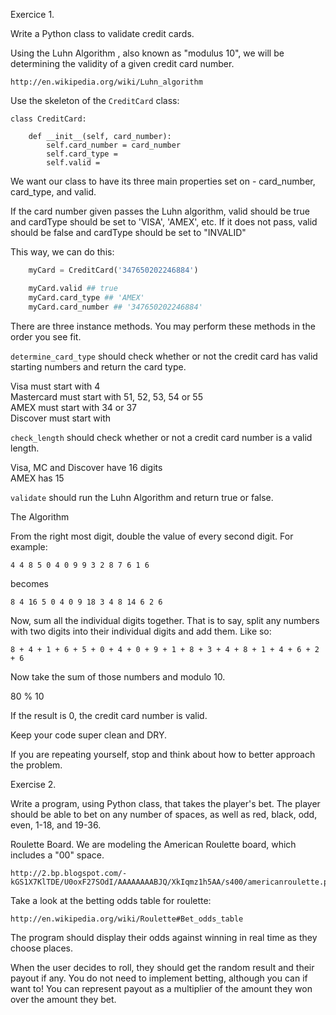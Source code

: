 Exercice 1.

Write a Python class to validate credit cards.

Using the Luhn Algorithm , also known as "modulus 10", we will be determining the validity of a given credit card number.
```
http://en.wikipedia.org/wiki/Luhn_algorithm
```


Use the skeleton of the `CreditCard` class:
```
class CreditCard:
    
    def __init__(self, card_number):
        self.card_number = card_number
        self.card_type = 
        self.valid = 
```

We want our class to have its three main properties set on  - card_number, card_type, and valid.

If the card number given passes the Luhn algorithm, valid should be true and cardType should be set to 'VISA', 'AMEX', etc. If it does not pass, valid should be false and cardType should be set to "INVALID"

This way, we can do this:
```python
    myCard = CreditCard('347650202246884')

    myCard.valid ## true
    myCard.card_type ## 'AMEX'
    myCard.card_number ## '347650202246884'
```

There are three instance methods. You may perform these methods in the order you see fit.

`determine_card_type` should check whether or not the credit card has valid starting numbers and return the card type.

Visa must start with 4  
Mastercard must start with 51, 52, 53, 54 or 55  
AMEX must start with 34 or 37  
Discover must start with   

`check_length` should check whether or not a credit card number is a valid length.

Visa, MC and Discover have 16 digits  
AMEX has 15  

`validate` should run the Luhn Algorithm and return true or false.

The Algorithm

From the right most digit, double the value of every second digit. For example:

`4 4 8 5 0 4 0 9 9 3 2 8 7 6 1 6`

becomes

`8 4 16 5 0 4 0 9 18 3 4 8 14 6 2 6`

Now, sum all the individual digits together. That is to say, split any numbers with two digits into their individual digits and add them. Like so:

`8 + 4 + 1 + 6 + 5 + 0 + 4 + 0 + 9 + 1 + 8 + 3 + 4 + 8 + 1 + 4 + 6 + 2 + 6`

Now take the sum of those numbers and modulo 10.

80 % 10

If the result is 0, the credit card number is valid.

Keep your code super clean and DRY.

If you are repeating yourself, stop and think about how to better approach the problem.



Exercise 2.

Write a program, using Python class, that takes the player's bet. The player should be able to bet on any number of spaces, as well as red, black, odd, even, 1-18, and 19-36. 

Roulette Board. We are modeling the American Roulette board, which includes a "00" space.
```
http://2.bp.blogspot.com/-kGS1X7KlTDE/U0oxF27SOdI/AAAAAAAABJQ/XkIqmz1h5AA/s400/americanroulette.png
```

Take a look at the betting odds table for roulette:
```
http://en.wikipedia.org/wiki/Roulette#Bet_odds_table
```

The program should display their odds against winning in real time as they choose places.

When the user decides to roll, they should get the random result and their payout if any. You do not need to implement betting, although you can if want to! You can represent payout as a multiplier of the amount they won over the amount they bet.
